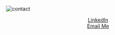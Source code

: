 ![contact](https://user-images.githubusercontent.com/107075274/202233172-ac58c997-528b-49c7-878c-fa6b97831ff7.png)

<div align="center"><a href="linkedin.com/in/chloebyrnes">LinkedIn</a><br/><a href="mailto:chloebyrnesash@gmail.com">Email Me</a>
